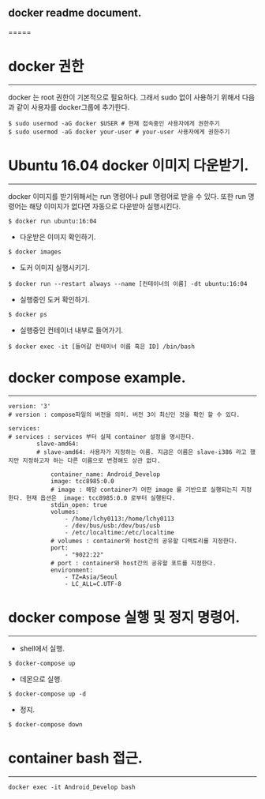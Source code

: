 ## docker readme document.
=====

# docker 권한
-----
docker 는 root 권한이 기본적으로 필요하다. 그래서 sudo 없이 사용하기 위해서 다음과 같이 사용자를 docker그룹에 추가한다.
```
$ sudo usermod -aG docker $USER # 현재 접속중인 사용자에게 권한주기
$ sudo usermod -aG docker your-user # your-user 사용자에게 권한주기
```

# Ubuntu 16.04 docker 이미지 다운받기.
-----
docker 이미지를 받기위해서는 run 명령어나 pull 명령어로 받을 수 있다. 
또한 run 명령어는 해당 이미지가 없다면 자동으로 다운받아 실행시킨다.
```
$ docker run ubuntu:16:04
```

- 다운받은 이미지 확인하기.
```
$ docker images 
```

- 도커 이미지 실행시키기.
```
$ docker run --restart always --name [컨테이너의 이름] -dt ubuntu:16:04
```

- 실행중인 도커 확인하기.
```
$ docker ps
```

- 실행중인 컨테이너 내부로 들어가기.
```
$ docker exec -it [들어갈 컨테이너 이름 혹은 ID] /bin/bash
```


# docker compose example.
-----
```
version: '3'
# version : compose파일의 버전을 의미. 버전 3이 최신인 것을 확인 할 수 있다.

services:
# services : services 부터 실제 container 설정을 명시한다. 
		slave-amd64:
		# slave-amd64: 사용자가 지정하는 이름. 지금은 이름은 slave-i386 라고 했지만 지정하고자 하는 다른 이름으로 변경해도 상관 없다. 

			container_name: Android_Develop
			image: tcc8985:0.0
			# image : 해당 container가 어떤 image 를 기반으로 실행되는지 지정한다. 현재 옵션은  image: tcc8985:0.0 로부터 실행된다. 
			stdin_open:	true
			volumes:
				- /home/lchy0113:/home/lchy0113
				- /dev/bus/usb:/dev/bus/usb
				- /etc/localtime:/etc/localtime
			# volumes : container와 host간의 공유할 디렉토리를 지정한다. 
			port:
				- "9022:22"
			# port : container와 host간의 공유할 포트를 지정한다.
			environment:
				- TZ=Asia/Seoul
				- LC_ALL=C.UTF-8
```

# docker compose 실행 및 정지 명령어.
-----

* shell에서 실행.
```
$ docker-compose up
```

* 데몬으로 실행.
```
$ docker-compose up -d 
```

* 정지.
```
$ docker-compose down 
```

# container bash 접근.
-----
```
docker exec -it Android_Develop bash
```
